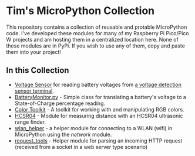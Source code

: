 # Tim's MicroPython Collection
This repository contains a collection of reusable and protable MicroPython code. I've developed these modules for many of my Raspberry Pi Pico/Pico W projects and am hosting them in a centralized location here. 
None of these modules are in PyPi. If you wish to use any of them, copy and paste them into your project!

## In this Collection
- [Voltage Sensor](./voltage-sensor/) for reading battery voltages from [a voltage detection sensor terminal](https://www.amazon.com/gp/product/B07L81QJ75/ref=ppx_yo_dt_b_asin_title_o02_s00?ie=UTF8&psc=1).
- [BatteryMonitor.py](./BatteryMonitor/) - Simple class for translating a battery's voltage to a State-of-Charge percentage reading.
- [Color Toolkit](./color_toolkit/) - A toolkit for working with and manipulating RGB colors.
- [HCSR04](./HCSR04/) - Module for measuring distance with an HCSR04 ultrasonic range finder.
- [wlan_helper](./wlan_helper/) - a helper module for connecting to a WLAN (wifi) in MicroPython using the *network* module.
- [request_tools](./request_tools/) - Helper module for parsing an incoming HTTP request (received from a socket in a web server type scenario)